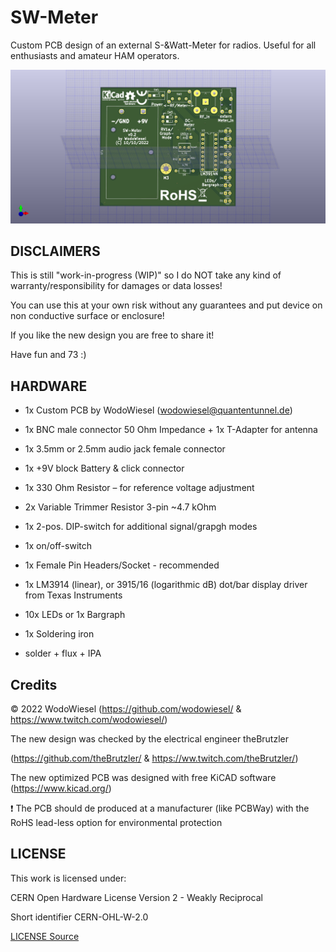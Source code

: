 # SW-Meter

Custom PCB design of an external S-&amp;Watt-Meter for radios. Useful for all enthusiasts and amateur HAM operators.

![PCB](/docs/swmeter-3d-front.png)

## DISCLAIMERS

This is still "work-in-progress (WIP)" so I do NOT take any kind of warranty/responsibility for damages or data losses!

You can use this at your own risk without any guarantees and put device on non conductive surface or enclosure!

If you like the new design you are free to share it!

Have fun and 73 :)

## HARDWARE

- 1x Custom PCB by WodoWiesel (wodowiesel@quantentunnel.de)

- 1x BNC male connector 50 Ohm Impedance + 1x T-Adapter for antenna

- 1x 3.5mm or 2.5mm audio jack female connector

- 1x +9V block Battery & click connector

- 1x 330 Ohm Resistor – for reference voltage adjustment

- 2x Variable Trimmer Resistor 3-pin ~4.7 kOhm

- 1x 2-pos. DIP-switch for additional signal/grapgh modes

- 1x on/off-switch

- 1x Female Pin Headers/Socket - recommended

- 1x LM3914 (linear), or 3915/16 (logarithmic dB) dot/bar display driver from Texas Instruments

- 10x LEDs or 1x Bargraph

- 1x Soldering iron

- solder + flux + IPA

## Credits

©️ 2022 WodoWiesel (https://github.com/wodowiesel/ & https://www.twitch.com/wodowiesel/)

The new design was checked by the electrical engineer theBrutzler

(https://github.com/theBrutzler/ & https://ww.twitch.com/theBrutzler/)

The new optimized PCB was designed with free KiCAD software (https://www.kicad.org/)

❗ The PCB should de produced at a manufacturer (like PCBWay) with the RoHS lead-less option for environmental protection

## LICENSE

This work is licensed under:

CERN Open Hardware License Version 2 - Weakly Reciprocal

Short identifier CERN-OHL-W-2.0

[LICENSE Source](https://spdx.org/licenses/CERN-OHL-W-2.0.html)
